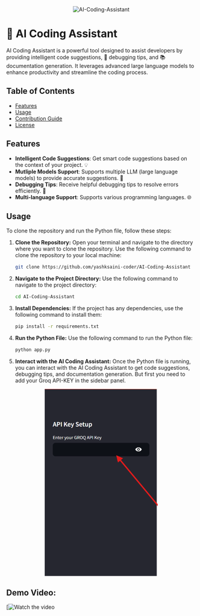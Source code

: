 <div align="center">
    <img src="https://socialify.git.ci/yashksaini-coder/AI-Coding-Assistant/image?forks=1&issues=1&language=1&name=1&pattern=Diagonal%20Stripes&pulls=1&stargazers=1&theme=Auto" alt="AI-Coding-Assistant" width="640" height="320" />
</div>

# 🚀 AI Coding Assistant

AI Coding Assistant is a powerful tool designed to assist developers by providing intelligent code suggestions, 🐞 debugging tips, and 📚 documentation generation. It leverages advanced large language models to enhance productivity and streamline the coding process.

## Table of Contents
- [Features](#features)
- [Usage](#usage)
- [Contribution Guide](#contribution-guide)
- [License](#license)

## Features
- **Intelligent Code Suggestions**: Get smart code suggestions based on the context of your project. 💡
- **Mutliple Models Support**: Supports multiple LLM (large language models) to provide accurate suggestions. 🤖
- **Debugging Tips**: Receive helpful debugging tips to resolve errors efficiently. 🐛
- **Multi-language Support**: Supports various programming languages. 🌐

## Usage

To clone the repository and run the Python file, follow these steps:

1. **Clone the Repository:** Open your terminal and navigate to the directory where you want to clone the repository. Use the following command to clone the repository to your local machine:

    ```bash
    git clone https://github.com/yashksaini-coder/AI-Coding-Assistant
    ```

2. **Navigate to the Project Directory:** Use the following command to navigate to the project directory:

    ```bash
    cd AI-Coding-Assistant
    ```

3. **Install Dependencies:** If the project has any dependencies, use the following command to install them:

    ```bash
    pip install -r requirements.txt
    ```

4. **Run the Python File:** Use the following command to run the Python file:

    ```bash
    python app.py
    ```

5. **Interact with the AI Coding Assistant:** Once the Python file is running, you can interact with the AI Coding Assistant to get code suggestions, debugging tips, and documentation generation. But first you need to add your Groq API-KEY in the sidebar panel.

<div align="center">
  <img src="images/api-key.png" alt="API-KEY" width="300px">
</div>


## Demo Video: 

[![Watch the video](https://youtu.be/lEKjmKORdtM?list=PLi6lphH3yQLrwY_fI4PTVvhr3s5n5W_m-)